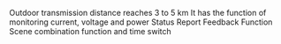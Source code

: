Outdoor transmission distance reaches 3 to 5 km
It has the function of monitoring current, voltage and power
Status Report Feedback Function
Scene combination function and time switch
